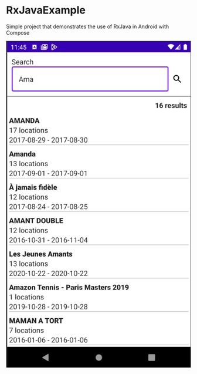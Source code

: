 # RxJavaExample
Simple project that demonstrates the use of RxJava in Android with Compose

![screenshot](screenshot.png)
